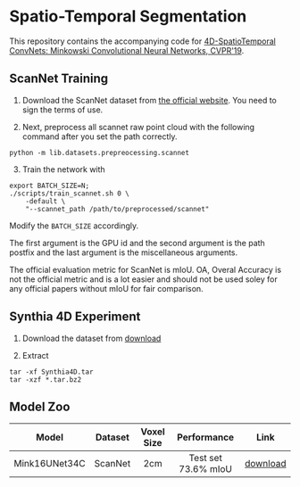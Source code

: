 # Spatio-Temporal Segmentation

This repository contains the accompanying code for [4D-SpatioTemporal ConvNets: Minkowski Convolutional Neural Networks, CVPR'19](https://arxiv.org/abs/1904.08755).


## ScanNet Training

1. Download the ScanNet dataset from [the official website](http://kaldir.vc.in.tum.de/scannet_benchmark/documentation). You need to sign the terms of use.

2. Next, preprocess all scannet raw point cloud with the following command after you set the path correctly.

```
python -m lib.datasets.prepreocessing.scannet
```

3. Train the network with

```
export BATCH_SIZE=N;
./scripts/train_scannet.sh 0 \
	-default \
	"--scannet_path /path/to/preprocessed/scannet"
```

Modify the `BATCH_SIZE` accordingly.

The first argument is the GPU id and the second argument is the path postfix
and the last argument is the miscellaneous arguments.

The official evaluation metric for ScanNet is mIoU. OA, Overal Accuracy is not the official metric and is a lot easier and should not be used soley for any official papers without mIoU for fair comparison.

## Synthia 4D Experiment

1. Download the dataset from [download](http://cvgl.stanford.edu/data2/Synthia4D.tar)

2. Extract

```
tar -xf Synthia4D.tar
tar -xzf *.tar.bz2
```


## Model Zoo

| Model         | Dataset | Voxel Size | Performance              | Link   |
|:-------------:|:-------:|:----------:|:------------------------:|:------:|
| Mink16UNet34C | ScanNet | 2cm        | Test set 73.6% mIoU      | [download](https://node1.chrischoy.org/data/publications/minknet/Mink16UNet34C_ScanNet.pth) |
